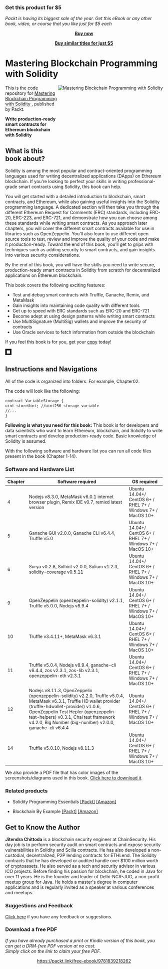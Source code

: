 
### Get this product for $5

<i>Packt is having its biggest sale of the year. Get this eBook or any other book, video, or course that you like just for $5 each</i>


<b><p align='center'>[Buy now](https://packt.link/9781839218262)</p></b>


<b><p align='center'>[Buy similar titles for just $5](https://subscription.packtpub.com/search)</p></b>


# Mastering Blockchain Programming with Solidity 

<a href="https://www.packtpub.com/uncategorized/mastering-blockchain-programming-with-solidity?utm_source=github&utm_medium=repository&utm_campaign="><img src="https://www.packtpub.com/media/catalog/product/cache/e4d64343b1bc593f1c5348fe05efa4a6/9/7/9781839218262-original.jpeg" alt="Mastering Blockchain Programming with Solidity " height="256px" align="right"></a>

This is the code repository for [Mastering Blockchain Programming with Solidity ](https://www.packtpub.com/uncategorized/mastering-blockchain-programming-with-solidity?utm_source=github&utm_medium=repository&utm_campaign=), published by Packt.

**Write production-ready smart contracts for Ethereum blockchain with Solidity**

## What is this book about?
Solidity is among the most popular and contract-oriented programming languages used for writing decentralized applications (DApps) on Ethereum blockchain. If you’re looking to perfect your skills in writing professional-grade smart contracts using Solidity, this book can help.

You will get started with a detailed introduction to blockchain, smart contracts, and Ethereum, while also gaining useful insights into the Solidity programming language. A dedicated section will then take you through the different Ethereum Request for Comments (ERC) standards, including ERC-20, ERC-223, and ERC-721, and demonstrate how you can choose among these standards while writing smart contracts. As you approach later chapters, you will cover the different smart contracts available for use in libraries such as OpenZeppelin. You’ll also learn to use different open source tools to test, review and improve the quality of your code and make it production-ready. Toward the end of this book, you’ll get to grips with techniques such as adding security to smart contracts, and gain insights into various security considerations. 

By the end of this book, you will have the skills you need to write secure, production-ready smart contracts in Solidity from scratch for decentralized applications on Ethereum blockchain.

This book covers the following exciting features:
* Test and debug smart contracts with Truffle, Ganache, Remix, and MetaMask
* Gain insights into maintaining code quality with different tools
* Get up to speed with ERC standards such as ERC-20 and ERC-721
* Become adept at using design patterns while writing smart contracts
* Use MultiSignature (MultiSig) wallets and improve the security of contracts
* Use Oracle services to fetch information from outside the blockchain


If you feel this book is for you, get your [copy](https://www.amazon.com/dp/1839218266) today!

<a href="https://www.packtpub.com/?utm_source=github&utm_medium=banner&utm_campaign=GitHubBanner"><img src="https://raw.githubusercontent.com/PacktPublishing/GitHub/master/GitHub.png" 
alt="https://www.packtpub.com/" border="5" /></a>

## Instructions and Navigations
All of the code is organized into folders. For example, Chapter02.

The code will look like the following:
```
contract VariableStorage {
uint storeUint; //uint256 storage variable
//...
}
```

**Following is what you need for this book:**
This book is for developers and data scientists who want to learn Ethereum, blockchain, and Solidity to write smart contracts and develop production-ready code. Basic knowledge of Solidity is assumed.

With the following software and hardware list you can run all code files present in the book (Chapter 1-14).
### Software and Hardware List
| Chapter | Software required | OS required |
| -------- | ------------------------------------ | ----------------------------------- |
| 4 | Nodejs v8.3.0, MetaMask v6.0.1 internet browser plugin, Remix IDE v0.7, remixd latest version | Ubuntu 14.04+/ CentOS 6+ / RHEL 7+ / Windows 7+ / MacOS 10+ |
| 5 | Ganache GUI v2.0.0, Ganache CLI v6.4.4, Truffle v5.0 | Ubuntu 14.04+/ CentOS 6+ / RHEL 7+ / Windows 7+ / MacOS 10+ |
| 6 | Surya v0.2.8, Solhint v2.0.0, Solium v1.2.3, solidity-coverage v0.5.11 | Ubuntu 14.04+/ CentOS 6+ / RHEL 7+ / Windows 7+ / MacOS 10+ |
| 9 | OpenZeppelin (openzeppelin-solidity) v2.1.1, Truffle v5.0.0, Nodejs v8.9.4 | Ubuntu 14.04+/ CentOS 6+ / RHEL 7+ / Windows 7+ / MacOS 10+ |
| 10 | Truffle v3.4.11+, MetaMask v6.3.1 | Ubuntu 14.04+/ CentOS 6+ / RHEL 7+ / Windows 7+ / MacOS 10+ |
| 11 | Truffle v5.0.4, Nodejs v8.9.4, ganache-cli v6.4.4, zos v2.3.1, zos-lib v2.3.1, openzeppelin-eth v2.3.1 | Ubuntu 14.04+/ CentOS 6+ / RHEL 7+ / Windows 7+ / MacOS 10+ |
| 12 | Nodejs v8.11.3, OpenZeppelin (openzeppelin-solidity) v2.2.0, Truffle v5.0.4, MetaMask v6.3.1, Truffle HD wallet provider (truffle-hdwallet-provider) v1.0.6, OpenZeppelin Test Hepler (openzeppelin-test-helpers) v0.3.1, Chai test framework v4.2.0, Big Number (big-number) v2.0.0, ganache-cli v6.4.4 | Ubuntu 14.04+/ CentOS 6+ / RHEL 7+ / Windows 7+ / MacOS 10+ |
| 14 | Truffle v5.0.10, Nodejs v8.11.3 | Ubuntu 14.04+/ CentOS 6+ / RHEL 7+ / Windows 7+ / MacOS 10+ |

We also provide a PDF file that has color images of the screenshots/diagrams used in this book. [Click here to download it](https://static.packt-cdn.com/downloads/9781839218262_ColorImages.pdf).

### Related products
* Solidity Programming Essentials  [[Packt]](https://www.packtpub.com/in/application-development/solidity-programming-essentials?utm_source=github&utm_medium=repository&utm_campaign=) [[Amazon]](https://www.amazon.com/dp/1788831381)

* Blockchain By Example  [[Packt]](https://www.packtpub.com/in/big-data-and-business-intelligence/blockchain-example?utm_source=github&utm_medium=repository&utm_campaign=) [[Amazon]](https://www.amazon.com/dp/1788475682)


## Get to Know the Author
**Jitendra Chittoda**
is a blockchain security engineer at ChainSecurity. His day job is to perform security audit on smart contracts and expose security vulnerabilities in Solidity and Scilla contracts. He has also developed a non-custodial, decentralized, P2P lending contracts for ETHLend. The Solidity contracts that he has developed or audited handle over $100 million worth of cryptoassets. He also served as a tech and security advisor in various ICO projects. 
Before finding his passion for blockchain, he coded in Java for over 11 years. He is the founder and leader of Delhi-NCR-JUG, a non-profit meetup group for Java. He holds a master's degree in computer applications and is regularly invited as a speaker at various conferences and meetups.

### Suggestions and Feedback
[Click here](https://docs.google.com/forms/d/e/1FAIpQLSdy7dATC6QmEL81FIUuymZ0Wy9vH1jHkvpY57OiMeKGqib_Ow/viewform) if you have any feedback or suggestions.


### Download a free PDF

 <i>If you have already purchased a print or Kindle version of this book, you can get a DRM-free PDF version at no cost.<br>Simply click on the link to claim your free PDF.</i>
<p align="center"> <a href="https://packt.link/free-ebook/9781839218262">https://packt.link/free-ebook/9781839218262 </a> </p>